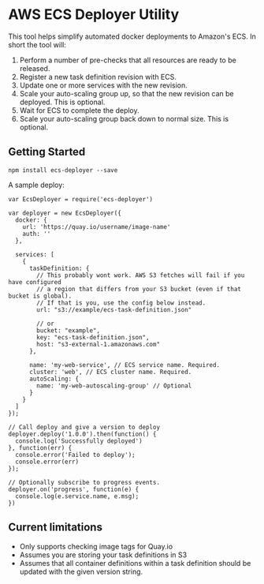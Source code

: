 # AWS ECS Deployer Utility

This tool helps simplify automated docker deployments to Amazon's ECS. In short the tool will:

1. Perform a number of pre-checks that all resources are ready to be released.
1. Register a new task definition revision with ECS.
1. Update one or more services with the new revision.
1. Scale your auto-scaling group up, so that the new revision can be deployed. This is optional.
1. Wait for ECS to complete the deploy.
1. Scale your auto-scaling group back down to normal size. This is optional.

## Getting Started

```
npm install ecs-deployer --save
```

A sample deploy:
```
var EcsDeployer = require('ecs-deployer')

var deployer = new EcsDeployer({
  docker: {
    url: 'https://quay.io/username/image-name'
    auth: ''
  },

  services: [
    {
      taskDefinition: {
        // This probably wont work. AWS S3 fetches will fail if you have configured
        // a region that differs from your S3 bucket (even if that bucket is global).
        // If that is you, use the config below instead.
        url: "s3://example/ecs-task-definition.json"

        // or
        bucket: "example",
        key: "ecs-task-definition.json",
        host: "s3-external-1.amazonaws.com"
      },

      name: 'my-web-service', // ECS service name. Required.
      cluster: 'web', // ECS cluster name. Required.
      autoScaling: {
        name: 'my-web-autoscaling-group' // Optional
      }
    }
  ]
});

// Call deploy and give a version to deploy
deployer.deploy('1.0.0').then(function() {
  console.log('Successfully deployed')
}, function(err) {
  console.error('Failed to deploy');
  console.error(err)
});

// Optionally subscribe to progress events.
deployer.on('progress', function(e) {
  console.log(e.service.name, e.msg);
})
```

## Current limitations

* Only supports checking image tags for Quay.io
* Assumes you are storing your task definitions in S3
* Assumes that all container definitions within a task definition should be updated with the given version string.
